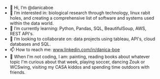 - 👋 Hi, I’m @danicaboe
- 👀 I’m interested in: biological research through technology, linux rabit holes, and creating a comprehensive list of software and systems used within the data world.
- 🌱 I’m currently learning: Python, Pandas, SQL, BeautifulSoup, AWS, REST API's.
- 💞️ I’m looking to collaborate on: data projects using tableau, API's, cloud databases and SQL. 
- 📫 How to reach me: www.linkedin.com/in/danica-boe
- 🎨 When I'm not coding, I am: painting, reading books about whatever topic I'm curious about that week, playing soccer, dancing Zouk or WCSwing, visiting my CASA kiddos and spending time outdoors with friends.

<!---
danicaboe/danicaboe is a ✨ special ✨ repository because its `README.md` (this file) appears on your GitHub profile.
You can click the Preview link to take a look at your changes.
--->
